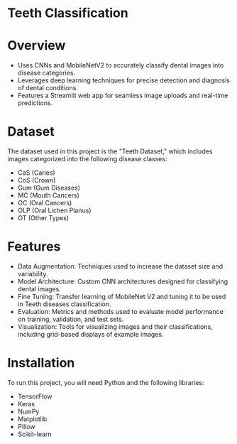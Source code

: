 # Teeth Classification
# Overview
- Uses CNNs and MobileNetV2 to accurately classify dental images into disease categories.
- Leverages deep learning techniques for precise detection and diagnosis of dental conditions.
- Features a Streamlit web app for seamless image uploads and real-time predictions.

# Dataset
The dataset used in this project is the "Teeth Dataset," which includes images categorized into the following disease classes:

- CaS (Caries)
- CoS (Crown)
- Gum (Gum Diseases)
- MC (Mouth Cancers)
- OC (Oral Cancers)
- OLP (Oral Lichen Planus)
- OT (Other Types)

# Features
- Data Augmentation: Techniques used to increase the dataset size and variability.
- Model Architecture: Custom CNN architectures designed for classifying dental images.
- Fine Tuning: Transfer learning of MobileNet V2 and tuning it to be used in Teeth diseases classification.
- Evaluation: Metrics and methods used to evaluate model performance on training, validation, and test sets.
- Visualization: Tools for visualizing images and their classifications, including grid-based displays of example images.

# Installation
To run this project, you will need Python and the following libraries:

- TensorFlow
- Keras
- NumPy
- Matplotlib
- Pillow
- Scikit-learn
